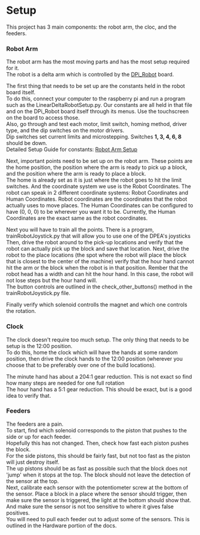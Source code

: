 # Setup

This project has 3 main components: the robot arm, the cloc, and the feeders.  
  
### Robot Arm
The robot arm has the most moving parts and has the most setup required for it.  
The robot is a delta arm which is controlled by the [DPi_Robot](https://github.com/dpengineering/DPi_Robot) board.  
  
The first thing that needs to be set up are the constants held in the robot board itself.  
To do this, connect your computer to the raspberry pi and run a program such as the LinearDeltaRobotSetup.py. Our constants are all held
in that file and on the DPi_Robot board itself through its menus. Use the touchscreen on the board to access those.  
Also, go through and test each motor, limit switch, homing method, driver type, and the dip switches on the motor drivers.  
Dip switches set current limits and microstepping. Switches **1, 3, 4, 6, 8** should be down.  
Detailed Setup Guide for constants: [Robot Arm Setup](robotArmSetup.md)

    
Next, important points need to be set up on the robot arm. These points are the home position, the position where the arm is ready to pick up a block, and the position where the arm is ready to place a block.  
The home is already set as it is just where the robot goes to hit the limit switches. And the coordinate system we use is the Robot Coordinates. 
The robot can speak in 2 different coordinate systems: Robot Coordinates and Human Coordinates. 
Robot coordinates are the coordinates that the robot actually uses to move places. The Human Coordinates can be configured 
to have (0, 0, 0) to be wherever you want it to be. Currently, the Human Coordinates are the exact same as the robot coordinates.  
  
Next you will have to train all the points. There is a program, trainRobotJoystick.py that will allow you to use one of the DPEA's joysticks
Then, drive the robot around to the pick-up locations and verify that the robot can actually pick up the block and save that location. 
Next, drive the robot to the place locations (the spot where the robot will place the block that is closest to the center of the machine) verify that the hour hand cannot hit the 
arm or the block when the robot is in that position. Rember that the robot head has a width and can hit the hour hand. In this case, the robot will not lose steps but the hour hand will.  
The button controls are outlined in the check_other_buttons() method in the trainRobotJoystick.py file.   

Finally verify which solenoid controlls the magnet and which one controls the rotation.

### Clock
The clock doesn't require too much setup. The only thing that needs to be setup is the 12:00 position.  
To do this, home the clock which will have the hands at some random position, then drive the clock hands to the 12:00 position (wherever you choose that to be preferably over one of the build locations).  
  
The minute hand has about a 204:1 gear reduction. This is not exact so find how many steps are needed for one full rotation  
The hour hand has a 5:1 gear reduction. This should be exact, but is a good idea to verify that.

### Feeders

The feeders are a pain.  
To start, find which solenoid corresponds to the piston that pushes to the side or up for each feeder.  
Hopefully this has not changed. Then, check how fast each piston pushes the block.  
For the side pistons, this should be fairly fast, but not too fast as the piston will just destroy itself.  
The up pistons should be as fast as possible such that the block does not 'jump' when it stops at the top. The block should not leave the 
detection of the sensor at the top.  
Next, calibrate each sensor with the potentiometer screw at the bottom of the sensor. Place a block in a place where the sensor should trigger,
then make sure the sensor is triggered, the light at the bottom should show that. And make sure the sensor is not too sensitive to where it gives false positives.  
You will need to pull each feeder out to adjust some of the sensors. This is outlined in the Hardware portion of the docs.